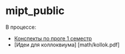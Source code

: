 # mipt_public
В процессе:
- [Конспекты по проге 1 семестр](tickets/1sem/tickets.pdf)
- [Идеи для коллоквиума] [math/kollok.pdf]
